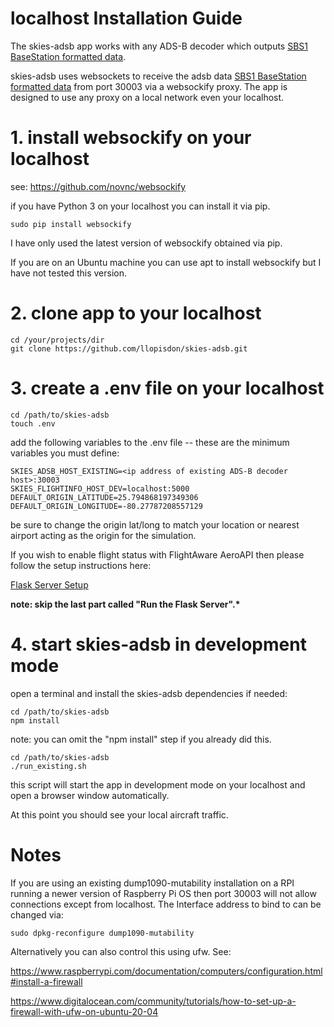 # localhost Installation Guide

The skies-adsb app works with any ADS-B decoder which outputs [SBS1 BaseStation formatted data](http://woodair.net/sbs/article/barebones42_socket_data.htm).

skies-adsb uses websockets to receive the adsb data [SBS1 BaseStation formatted data](http://woodair.net/sbs/article/barebones42_socket_data.htm) from port 30003 via a websockify proxy. The app is designed to use any proxy on a local network even your localhost.

# 1. install websockify on your localhost

see:
https://github.com/novnc/websockify

if you have Python 3 on your localhost you can install it via pip.

```
sudo pip install websockify
```

I have only used the latest version of websockify obtained via pip.

If you are on an Ubuntu machine you can use apt to install websockify but I have not tested this version.

# 2. clone app to your localhost

```
cd /your/projects/dir
git clone https://github.com/llopisdon/skies-adsb.git
```

# 3. create a .env file on your localhost

```
cd /path/to/skies-adsb
touch .env
```

add the following variables to the .env file -- these are the minimum variables you must define:

```
SKIES_ADSB_HOST_EXISTING=<ip address of existing ADS-B decoder host>:30003
SKIES_FLIGHTINFO_HOST_DEV=localhost:5000
DEFAULT_ORIGIN_LATITUDE=25.794868197349306
DEFAULT_ORIGIN_LONGITUDE=-80.27787208557129
```

be sure to change the origin lat/long to match your location or nearest airport acting as the origin for the simulation.

If you wish to enable flight status with FlightAware AeroAPI then please follow the setup instructions here:

[Flask Server Setup](flask/README.md)

**note: skip the last part called "Run the Flask Server".\***

# 4. start skies-adsb in development mode

open a terminal and install the skies-adsb dependencies if needed:

```
cd /path/to/skies-adsb
npm install
```

note: you can omit the "npm install" step if you already did this.

```
cd /path/to/skies-adsb
./run_existing.sh
```

this script will start the app in development mode on your localhost and open a browser window automatically.

At this point you should see your local aircraft traffic.

# Notes

If you are using an existing dump1090-mutability installation on a RPI running a newer version of Raspberry Pi OS then port 30003 will not allow connections except from localhost. The Interface address to bind to can be changed via:

```
sudo dpkg-reconfigure dump1090-mutability
```

Alternatively you can also control this using ufw. See:

https://www.raspberrypi.com/documentation/computers/configuration.html#install-a-firewall

https://www.digitalocean.com/community/tutorials/how-to-set-up-a-firewall-with-ufw-on-ubuntu-20-04
